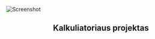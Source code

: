 ![Screenshot](https://github.com/egidijus78/egidijus78/blob/main/img/tkinter%20logo1.jpg)











<h2 align="center"> Kalkuliatoriaus projektas </h2>
<h4 align="center"> </h4>




